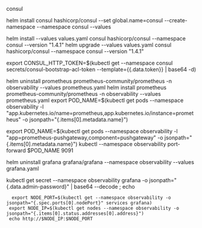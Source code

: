consul

helm install consul hashicorp/consul --set global.name=consul --create-namespace --namespace consul --values


helm install --values values.yaml consul hashicorp/consul --namespace consul --version "1.4.1"
helm upgrade --values values.yaml consul hashicorp/consul --namespace consul --version "1.4.1"

export CONSUL_HTTP_TOKEN=$(kubectl get --namespace consul secrets/consul-bootstrap-acl-token --template={{.data.token}} | base64 -d)

helm uninstall prometheus prometheus-community/prometheus -n observability --values prometheus.yaml
 helm install prometheus prometheus-community/prometheus -n observability --values prometheus.yaml
  export POD_NAME=$(kubectl get pods --namespace observability -l "app.kubernetes.io/name=prometheus,app.kubernetes.io/instance=prometheus" -o jsonpath="{.items[0].metadata.name}")

 export POD_NAME=$(kubectl get pods --namespace observability -l "app=prometheus-pushgateway,component=pushgateway" -o jsonpath="{.items[0].metadata.name}")
  kubectl --namespace observability port-forward $POD_NAME 9091

 helm uninstall grafana grafana/grafana --namespace observability --values grafana.yaml

   kubectl get secret --namespace observability grafana -o jsonpath="{.data.admin-password}" | base64 --decode ; echo

      export NODE_PORT=$(kubectl get --namespace observability -o jsonpath="{.spec.ports[0].nodePort}" services grafana)
     export NODE_IP=$(kubectl get nodes --namespace observability -o jsonpath="{.items[0].status.addresses[0].address}")
     echo http://$NODE_IP:$NODE_PORT